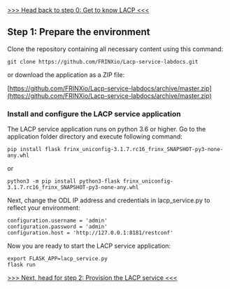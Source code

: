 

[>>> Head back to step 0: Get to know LACP <<<](1.md)  

## Step 1: Prepare the environment

Clone the repository containing all necessary content using this command:

```
git clone https://github.com/FRINXio/Lacp-service-labdocs.git
```

or download the application as a ZIP file:

[https://github.com/FRINXio/Lacp-service-labdocs/archive/master.zip](https://github.com/FRINXio/Lacp-service-labdocs/archive/master.zip)

### Install and configure the LACP service application

The LACP service application runs on python 3.6 or higher. Go to the application folder directory and execute following command:

```
pip install flask frinx_uniconfig-3.1.7.rc16_frinx_SNAPSHOT-py3-none-any.whl
```
or
```
python3 -m pip install python3-flask frinx_uniconfig-3.1.7.rc16_frinx_SNAPSHOT-py3-none-any.whl
```

Next, change the ODL IP address and credentials in lacp_service.py to reflect your environment:

```
configuration.username = 'admin'
configuration.password = 'admin'
configuration.host = 'http://127.0.0.1:8181/restconf'
```

Now you are ready to start the LACP service application:

```
export FLASK_APP=lacp_service.py
flask run
```

[>>> Next, head for step 2: Provision the LACP service <<<](3.md)  
